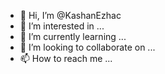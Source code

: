 - 👋 Hi, I’m @KashanEzhac
- 👀 I’m interested in ...
- 🌱 I’m currently learning ...
- 💞️ I’m looking to collaborate on ...
- 📫 How to reach me ...

<!---
KashanEzhac/KashanEzhac is a ✨ special ✨ repository because its `README.md` (this file) appears on your GitHub profile.
You can click the Preview link to take a look at your changes.
--->
